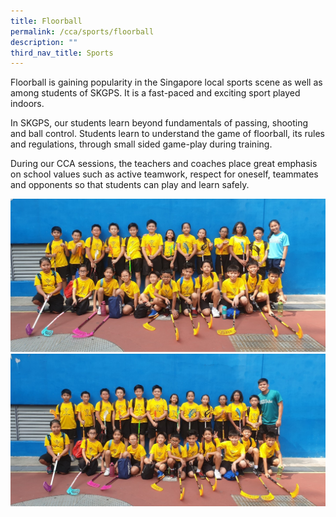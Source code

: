 ```yaml
---
title: Floorball
permalink: /cca/sports/floorball
description: ""
third_nav_title: Sports
---
```

<p>Floorball is gaining popularity in the Singapore local sports scene as well as among students of SKGPS. It is a fast-paced and exciting sport played indoors.</p>
<p>In SKGPS, our students learn beyond fundamentals of passing, shooting and ball control. Students learn to understand the game of floorball, its rules and regulations, through small sided game-play during training.</p>
<p>During our CCA sessions, the teachers and coaches place great emphasis on school values such as active teamwork, respect for oneself, teammates and opponents so that students can play and learn safely.</p>
<img src="/images/fb1.jpg"><br>
<img src="/images/fb2.jpg">